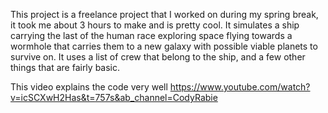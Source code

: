 This project is a freelance project that I worked on during my spring break, it took me about 3 hours to make and is pretty cool.
It simulates a ship carrying the last of the human race exploring space flying towards a wormhole that carries them to a new
galaxy with possible viable planets to survive on. It uses a list of crew that belong to the ship, and a few other things that 
are fairly basic.

This video explains the code very well <https://www.youtube.com/watch?v=icSCXwH2Has&t=757s&ab_channel=CodyRabie>
